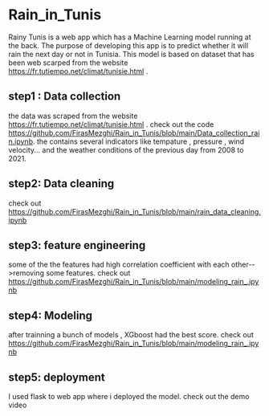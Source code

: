 # Rain_in_Tunis
Rainy Tunis is a web app which has a Machine Learning model running at the back. The purpose of developing this app is to predict whether it will rain the next day or not in Tunisia. This model is based on dataset that has been web scarped from the website https://fr.tutiempo.net/climat/tunisie.html .

## step1 : Data collection
the data was scraped from the website https://fr.tutiempo.net/climat/tunisie.html .
check out the code https://github.com/FirasMezghi/Rain_in_Tunis/blob/main/Data_collection_rain.ipynb.
the contains several indicators like tempature , pressure , wind velocity... and the weather conditions of the previous day from 2008 to 2021.

## step2: Data cleaning
check out https://github.com/FirasMezghi/Rain_in_Tunis/blob/main/rain_data_cleaning.ipynb

## step3: feature engineering
some of the the features had high correlation coefficient with each other-->removing some features.
check out https://github.com/FirasMezghi/Rain_in_Tunis/blob/main/modeling_rain_.ipynb

## step4: Modeling
after trainning a bunch of models , XGboost had the best score.
check out https://github.com/FirasMezghi/Rain_in_Tunis/blob/main/modeling_rain_.ipynb

## step5: deployment
I used flask to web app where i deployed the model.
check out the demo video 


